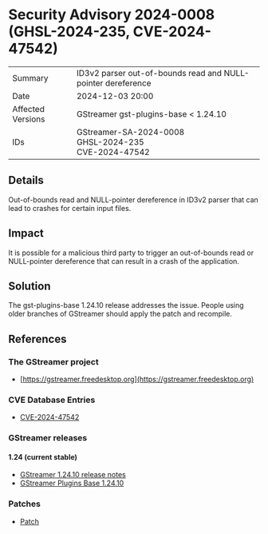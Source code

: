 # Security Advisory 2024-0008 (GHSL-2024-235, CVE-2024-47542)

<div class="vertical-table">

|                   |     |
| ----------------- | --- |
| Summary           | ID3v2 parser out-of-bounds read and NULL-pointer dereference |
| Date              | 2024-12-03 20:00 |
| Affected Versions | GStreamer gst-plugins-base < 1.24.10 |
| IDs               | GStreamer-SA-2024-0008<br/>GHSL-2024-235<br/>CVE-2024-47542 |

</div>

## Details

Out-of-bounds read and NULL-pointer dereference in ID3v2 parser that can lead
to crashes for certain input files.

## Impact

It is possible for a malicious third party to trigger an out-of-bounds read or
NULL-pointer dereference that can result in a crash of the application.

## Solution

The gst-plugins-base 1.24.10 release addresses the issue. People using older
branches of GStreamer should apply the patch and recompile.

## References

### The GStreamer project

- [https://gstreamer.freedesktop.org](https://gstreamer.freedesktop.org)

### CVE Database Entries

- [CVE-2024-47542](https://www.cve.org/CVERecord?id=CVE-2024-47542)

### GStreamer releases

#### 1.24 (current stable)

- [GStreamer 1.24.10 release notes](/releases/1.24/#1.24.10)
- [GStreamer Plugins Base 1.24.10](/src/gst-plugins-base/gst-plugins-base-1.24.10.tar.xz)

### Patches

- [Patch](https://gitlab.freedesktop.org/gstreamer/gstreamer/-/merge_requests/8033.patch)
